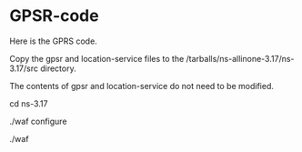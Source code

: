 # GPSR-code
Here is the GPRS code.

Copy the gpsr and location-service files to the /tarballs/ns-allinone-3.17/ns-3.17/src directory.

The contents of gpsr and location-service do not need to be modified.

cd ns-3.17

./waf configure

./waf
